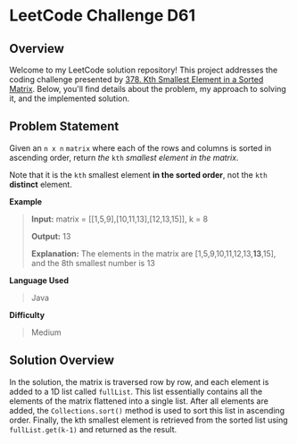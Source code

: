 
# LeetCode Challenge D61
## Overview

Welcome to my LeetCode solution repository! This project addresses the coding challenge presented by [378. Kth Smallest Element in a Sorted Matrix](https://leetcode.com/problems/kth-smallest-element-in-a-sorted-matrix/). Below, you'll find details about the problem, my approach to solving it, and the implemented solution.

## Problem Statement
Given an  `n x n`  `matrix`  where each of the rows and columns is sorted in ascending order, return  _the_  `kth`  _smallest element in the matrix_.

Note that it is the  `kth`  smallest element  **in the sorted order**, not the  `kth`  **distinct**  element.

**Example**
>**Input:** matrix = [[1,5,9],[10,11,13],[12,13,15]], k = 8
>
>**Output:** 13
>
>**Explanation:** The elements in the matrix are [1,5,9,10,11,12,13,**13**,15], and the 8th smallest number is 13

**Language Used**
> Java

**Difficulty**
> Medium

## Solution Overview
In the solution, the matrix is traversed row by row, and each element is added to a 1D list called `fullList`. This list essentially contains all the elements of the matrix flattened into a single list. After all elements are added, the `Collections.sort()` method is used to sort this list in ascending order. Finally, the kth smallest element is retrieved from the sorted list using `fullList.get(k-1)` and returned as the result.
